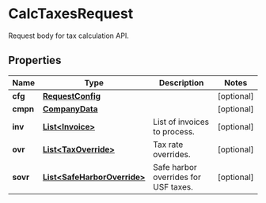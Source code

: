 

# CalcTaxesRequest

Request body for tax calculation API.
## Properties

Name | Type | Description | Notes
------------ | ------------- | ------------- | -------------
**cfg** | [**RequestConfig**](RequestConfig.md) |  |  [optional]
**cmpn** | [**CompanyData**](CompanyData.md) |  |  [optional]
**inv** | [**List&lt;Invoice&gt;**](Invoice.md) | List of invoices to process. |  [optional]
**ovr** | [**List&lt;TaxOverride&gt;**](TaxOverride.md) | Tax rate overrides. |  [optional]
**sovr** | [**List&lt;SafeHarborOverride&gt;**](SafeHarborOverride.md) | Safe harbor overrides for USF taxes. |  [optional]



